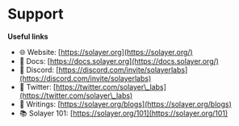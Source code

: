 # Support

**Useful links**

* 🌐 Website: [https://solayer.org](https://solayer.org/)
* 📄 Docs: [https://docs.solayer.org](https://docs.solayer.org/)
* 💬 Discord: [https://discord.com/invite/solayerlabs](https://discord.com/invite/solayerlabs)
* 💬 Twitter: [https://twitter.com/solayer\_labs](https://twitter.com/solayer\_labs)
* 📝 Writings: [https://solayer.org/blogs](https://solayer.org/blogs)
* :books:  Solayer 101: [https://solayer.org/101](https://solayer.org/101)
